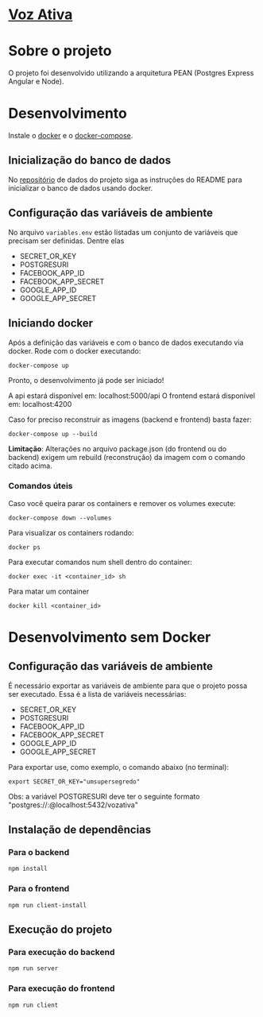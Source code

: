 # [Voz Ativa](https://www.vozativa.org)

# Sobre o projeto

O projeto foi desenvolvido utilizando a arquitetura PEAN (Postgres Express Angular e Node). 

# Desenvolvimento

Instale o [docker](https://docs.docker.com/install/linux/docker-ce/ubuntu/#install-docker-ce) e o [docker-compose](https://docs.docker.com/compose/install/).

## Inicialização do banco de dados

No [repositório](https://github.com/analytics-ufcg/vozativa-dados) de dados do projeto siga as instruções do README para inicializar o banco de dados usando docker.

## Configuração das variáveis de ambiente

No arquivo `variables.env` estão listadas um conjunto de variáveis que precisam ser definidas.
Dentre elas
- SECRET_OR_KEY
- POSTGRESURI
- FACEBOOK_APP_ID
- FACEBOOK_APP_SECRET
- GOOGLE_APP_ID
- GOOGLE_APP_SECRET

## Iniciando docker

Após a definição das variáveis e com o banco de dados executando via docker. Rode com o docker executando:

```
docker-compose up
```

Pronto, o desenvolvimento já pode ser iniciado!

A api estará disponível em: localhost:5000/api
O frontend estará disponível em: localhost:4200

Caso for preciso reconstruir as imagens (backend e frontend) basta fazer:

```
docker-compose up --build
```

**Limitação**: Alterações no arquivo package.json (do frontend ou do backend) exigem um rebuild (reconstrução) da imagem com o comando citado acima.

### Comandos úteis

Caso você queira parar os containers e remover os volumes execute:

```
docker-compose down --volumes
```

Para visualizar os containers rodando:

```
docker ps
```

Para executar comandos num shell dentro do container:

```
docker exec -it <container_id> sh
```

Para matar um container

```
docker kill <container_id>
```

# Desenvolvimento sem Docker

## Configuração das variáveis de ambiente

É necessário exportar as variáveis de ambiente para que o projeto possa ser executado. Essa é a lista de variáveis necessárias:

- SECRET_OR_KEY
- POSTGRESURI
- FACEBOOK_APP_ID
- FACEBOOK_APP_SECRET
- GOOGLE_APP_ID
- GOOGLE_APP_SECRET

Para exportar use, como exemplo, o comando abaixo (no terminal):

```
export SECRET_OR_KEY="umsupersegredo"
```

Obs: a variável POSTGRESURI deve ter o seguinte formato "postgres://<username>:<password>@localhost:5432/vozativa"

## Instalação de dependências

### Para o backend

```
npm install
```

### Para o frontend

```
npm run client-install
```

## Execução do projeto

### Para execução do backend

```
npm run server
```

### Para execução do frontend

```
npm run client
```